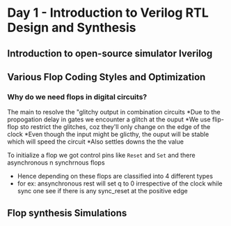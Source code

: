 # Day 1 - Introduction to Verilog RTL Design and Synthesis
## Introduction to open-source simulator Iverilog


## Various Flop Coding Styles and Optimization
### Why do we need flops in digital circuits?

The main to resolve the "glitchy output in combination circuits
*Due to the propogation delay in gates we encounter a glitch at the ouput
*We use flip-flop sto restrict the glitches, coz they'll only change on the edge of the clock
*Even though the input might be glicthy, the ouput will be stable which will speed the circuit
*Also settles downs the the value

To initialize a flop we got control pins like `Reset` and `Set` and there  asynchronous n synchrnous flops
* Hence depending on these flops are classified into 4 different types
* for ex: ansynchronous rest will set q to 0 irrespective of the clock while sync one see if there is any sync_reset at the positive edge

## Flop synthesis Simulations
